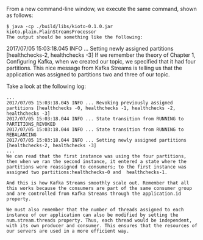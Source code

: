 
 From a new command-line window, we execute the same command, shown as follows:
```
$ java -cp ./build/libs/kioto-0.1.0.jar 
kioto.plain.PlainStreamsProcessor
The output should be something like the following:

```
2017/07/05 15:03:18.045 INFO ... Setting newly assigned 
partitions [healthchecks-2, healthchecks -3]
If we remember the theory of Chapter 1, Configuring Kafka, when we created our topic, we specified that it had four partitions. This nice message from Kafka Streams is telling us that the application was assigned to partitions two and three of our topic.

Take a look at the following log:

```
...
2017/07/05 15:03:18.045 INFO ... Revoking previously assigned partitions [healthchecks -0, healthchecks -1, healthchecks -2, healthchecks -3]
2017/07/05 15:03:18.044 INFO ... State transition from RUNNING to PARTITIONS_REVOKED
2017/07/05 15:03:18.044 INFO ... State transition from RUNNING to REBALANCING
2017/07/05 15:03:18.044 INFO ... Setting newly assigned partitions [healthchecks-2, healthchecks -3]
...
We can read that the first instance was using the four partitions, then when we ran the second instance, it entered a state where the partitions were reassigned to consumers; to the first instance was assigned two partitions:healthchecks-0 and  healthchecks-1.

And this is how Kafka Streams smoothly scale out. Remember that all this works because the consumers are part of the same consumer group and are controlled from Kafka Streams through the application.id property.

We must also remember that the number of threads assigned to each instance of our application can also be modified by setting the num.stream.threads property. Thus, each thread would be independent, with its own producer and consumer. This ensures that the resources of our servers are used in a more efficient way.